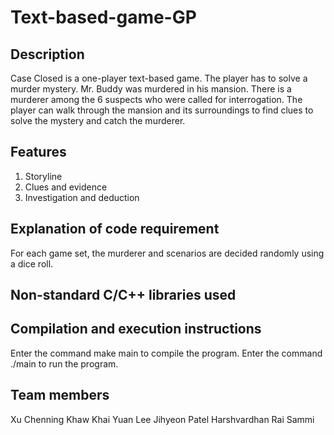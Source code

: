 # Text-based-game-GP
## Description
Case Closed is a one-player text-based game. The player has to solve a murder mystery. Mr. Buddy was murdered in his mansion. There is a murderer among the 6 suspects who were called for interrogation.  The player can walk through the mansion and its surroundings to find clues to solve the mystery and catch the murderer.

## Features
1. Storyline 
2. Clues and evidence 
3. Investigation and deduction

## Explanation of code requirement 
For each game set, the murderer and scenarios are decided randomly using a dice roll.

## Non-standard C/C++ libraries used 

## Compilation and execution instructions
Enter the command make main to compile the program.
Enter the command ./main to run the program.

## Team members 
Xu Chenning
Khaw Khai Yuan
Lee Jihyeon
Patel Harshvardhan
Rai Sammi
